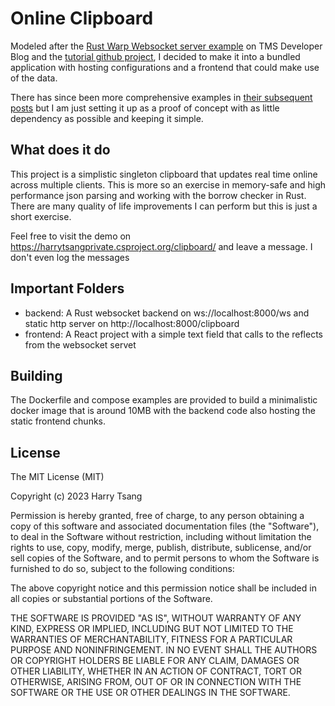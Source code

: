 # Online Clipboard

Modeled after the [Rust Warp Websocket server example](https://tms-dev-blog.com/build-basic-rust-websocket-server/) on TMS Developer Blog and the [tutorial github project](https://github.com/tmsdev82/basic-warp-websocket-server-tutorial), I decided to make it into a bundled application with hosting configurations and a frontend that could make use of the data.

There has since been more comprehensive examples in [their subsequent posts](https://tms-dev-blog.com/warp-data-update-loop-easy-how-to/) but I am just setting it up as a proof of concept with as little dependency as possible and keeping it simple.

## What does it do

This project is a simplistic singleton clipboard that updates real time online across multiple clients. This is more so an exercise in memory-safe and high performance json parsing and working with the borrow checker in Rust. There are many quality of life improvements I can perform but this is just a short exercise.

Feel free to visit the demo on https://harrytsangprivate.csproject.org/clipboard/ and leave a message. I don't even log the messages

## Important Folders
- backend: A Rust websocket backend on ws://localhost:8000/ws and static http server on http://localhost:8000/clipboard
- frontend: A React project with a simple text field that calls to the reflects from the websocket servet

## Building

The Dockerfile and compose examples are provided to build a minimalistic docker image that is around 10MB with the backend code also hosting the static frontend chunks.

## License
 
The MIT License (MIT)

Copyright (c) 2023 Harry Tsang

Permission is hereby granted, free of charge, to any person obtaining a copy of this software and associated documentation files (the "Software"), to deal in the Software without restriction, including without limitation the rights to use, copy, modify, merge, publish, distribute, sublicense, and/or sell copies of the Software, and to permit persons to whom the Software is furnished to do so, subject to the following conditions:

The above copyright notice and this permission notice shall be included in all copies or substantial portions of the Software.

THE SOFTWARE IS PROVIDED "AS IS", WITHOUT WARRANTY OF ANY KIND, EXPRESS OR IMPLIED, INCLUDING BUT NOT LIMITED TO THE WARRANTIES OF MERCHANTABILITY, FITNESS FOR A PARTICULAR PURPOSE AND NONINFRINGEMENT. IN NO EVENT SHALL THE AUTHORS OR COPYRIGHT HOLDERS BE LIABLE FOR ANY CLAIM, DAMAGES OR OTHER LIABILITY, WHETHER IN AN ACTION OF CONTRACT, TORT OR OTHERWISE, ARISING FROM, OUT OF OR IN CONNECTION WITH THE SOFTWARE OR THE USE OR OTHER DEALINGS IN THE SOFTWARE.